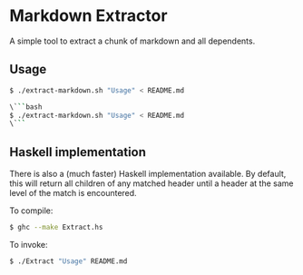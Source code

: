# Markdown Extractor

A simple tool to extract a chunk of markdown and all dependents.

## Usage

```bash
$ ./extract-markdown.sh "Usage" < README.md

\```bash
$ ./extract-markdown.sh "Usage" < README.md
\```

```

## Haskell implementation

There is also a (much faster) Haskell implementation available. By default, this will return all children of any matched
header until a header at the same level of the match is encountered.

To compile:

```bash
$ ghc --make Extract.hs
```

To invoke:
```bash
$ ./Extract "Usage" README.md
```
